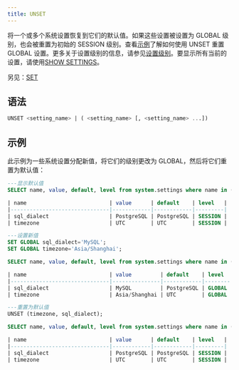 ```yaml
---
title: UNSET
---
```


将一个或多个系统设置恢复到它们的默认值。如果这些设置被设置为 GLOBAL 级别，也会被重置为初始的 SESSION 级别。查看[示例](#examples)了解如何使用 UNSET 重置 GLOBAL 设置。更多关于设置级别的信息，请参见[设置级别](show-settings.md#setting-levels)。要显示所有当前的设置，请使用[SHOW SETTINGS](show-settings.md)。

另见：[SET](set-global.md)

## 语法

```sql
UNSET <setting_name> | ( <setting_name> [, <setting_name> ...])
```

## 示例

此示例为一些系统设置分配新值，将它们的级别更改为 GLOBAL，然后将它们重置为默认值：

```sql
---显示默认值
SELECT name, value, default, level from system.settings where name in ('sql_dialect', 'timezone');

| name                          | value      | default    | level   |
|-------------------------------|------------|------------|---------|
| sql_dialect                   | PostgreSQL | PostgreSQL | SESSION |
| timezone                      | UTC        | UTC        | SESSION |

---设置新值
SET GLOBAL sql_dialect='MySQL';
SET GLOBAL timezone='Asia/Shanghai';

SELECT name, value, default, level from system.settings where name in ('sql_dialect', 'timezone');

| name                          | value         | default    | level  |
|-------------------------------|---------------|------------|--------|
| sql_dialect                   | MySQL         | PostgreSQL | GLOBAL |
| timezone                      | Asia/Shanghai | UTC        | GLOBAL |

---重置为默认值
UNSET (timezone, sql_dialect);

SELECT name, value, default, level from system.settings where name in ('sql_dialect', 'timezone');

| name                          | value      | default    | level   |
|-------------------------------|------------|------------|---------|
| sql_dialect                   | PostgreSQL | PostgreSQL | SESSION |
| timezone                      | UTC        | UTC        | SESSION |
```
